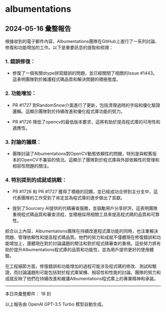# albumentations

## 2024-05-16 彙整報告

根據收到的電子郵件內容，Albumentations團隊在GitHub上進行了一系列討論、修復和功能增加的工作。以下是重要訊息的提取和梳理：



### 1. 錯誤修復：

- 修復了一個有關dtype拼寫錯誤的問題，並已經關閉了相關的Issue #1443。這表明團隊對於維護程式碼品質和解決問題的積極態度。



### 2. 功能增加：

- PR #1727 對RandomSnow介面進行了更新，包括清理過時的字段和優化驗證邏輯。這顯示團隊對於持續改進和優化程式庫功能的努力。

- PR #1726 降低了opencv的最低版本要求，這將有助於提高程式庫的可用性和適應性。



### 3. 討論的議題：

- 團隊討論了Albumentations對OpenCV動態依賴性的問題，特別是與較舊版本的OpenCV不兼容的情況。這顯示了團隊對於程式庫與外部依賴性的管理和相容性問題的關注。



### 4. 特別提到的成就或挑戰：

- PR #1726 和 PR #1727 獲得了積極的回饋，並已經成功合併到主分支中，這代表團隊的工作受到了肯定並為程式庫的進步做出了貢獻。

- 提到了Sourcery AI提供的代碼審查服務，並鼓勵用戶分享好評。這表明團隊重視程式碼品質和審查流程，並積極採用相關工具來提高程式碼的品質和可靠性。



綜合以上內容，Albumentations團隊在持續改進程式庫功能的同時，也注重解決問題、管理依賴性和提高程式碼品質。他們的努力和成就不僅體現在修復錯誤和功能增加上，還體現在對於討論議題的關注和對於程式碼審查的重視。這些努力將有助於提升Albumentations程式庫的品質和功能性，並為用戶提供更好的使用體驗。



在工程細節方面，修復錯誤和功能增加的過程可能涉及程式碼的修改、測試和驗證，而討論議題則可能包括對於程式庫架構、相容性和性能的討論。團隊的努力和成就反映了他們在持續改進和維護Albumentations程式庫上的專業精神和承諾。



---



本日共彙整郵件： 18 封



以上報告由 OpenAI GPT-3.5 Turbo 模型自動生成。
